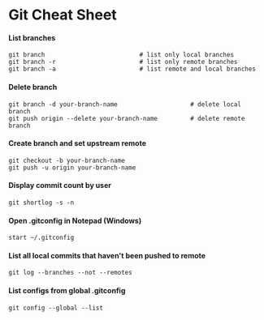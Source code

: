 # Git Cheat Sheet

#### List branches

```
git branch                          # list only local branches
git branch -r                       # list only remote branches
git branch -a                       # list remote and local branches
```

#### Delete branch

```
git branch -d your-branch-name                    # delete local branch
git push origin --delete your-branch-name         # delete remote branch
```

#### Create branch and set upstream remote

```
git checkout -b your-branch-name
git push -u origin your-branch-name
```

#### Display commit count by user

```
git shortlog -s -n
```

#### Open .gitconfig in Notepad (Windows)

```
start ~/.gitconfig
```

#### List all local commits that haven't been pushed to remote

```
git log --branches --not --remotes
```

#### List configs from global .gitconfig

```
git config --global --list
```









